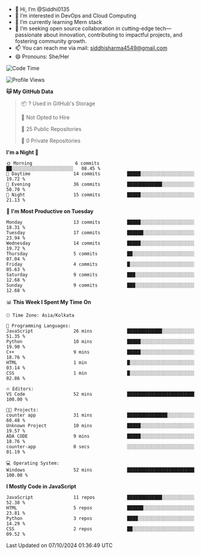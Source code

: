 - 👋 Hi, I’m @Siddhi0135
- 👀 I’m interested in DevOps and Cloud Computing
- 🌱 I’m currently learning Mern stack
- 💞️ I’m seeking open source collaboration in cutting-edge
     tech—passionate about innovation, contributing to impactful projects,
     and fostering community growth.
- 📫 You can reach me via mail: siddhisharma4549@gmail.com
- 😄 Pronouns: She/Her


<!--START_SECTION:waka-->
![Code Time](http://img.shields.io/badge/Code%20Time-16%20hrs%207%20mins-blue)

![Profile Views](http://img.shields.io/badge/Profile%20Views-0-blue)

**🐱 My GitHub Data** 

> 📦 ? Used in GitHub's Storage 
 > 
> 🚫 Not Opted to Hire
 > 
> 📜 25 Public Repositories 
 > 
> 🔑 0 Private Repositories 
 > 
**I'm a Night 🦉** 

```text
🌞 Morning                6 commits           ██░░░░░░░░░░░░░░░░░░░░░░░   08.45 % 
🌆 Daytime                14 commits          █████░░░░░░░░░░░░░░░░░░░░   19.72 % 
🌃 Evening                36 commits          █████████████░░░░░░░░░░░░   50.70 % 
🌙 Night                  15 commits          █████░░░░░░░░░░░░░░░░░░░░   21.13 % 
```
📅 **I'm Most Productive on Tuesday** 

```text
Monday                   13 commits          █████░░░░░░░░░░░░░░░░░░░░   18.31 % 
Tuesday                  17 commits          ██████░░░░░░░░░░░░░░░░░░░   23.94 % 
Wednesday                14 commits          █████░░░░░░░░░░░░░░░░░░░░   19.72 % 
Thursday                 5 commits           ██░░░░░░░░░░░░░░░░░░░░░░░   07.04 % 
Friday                   4 commits           █░░░░░░░░░░░░░░░░░░░░░░░░   05.63 % 
Saturday                 9 commits           ███░░░░░░░░░░░░░░░░░░░░░░   12.68 % 
Sunday                   9 commits           ███░░░░░░░░░░░░░░░░░░░░░░   12.68 % 
```


📊 **This Week I Spent My Time On** 

```text
🕑︎ Time Zone: Asia/Kolkata

💬 Programming Languages: 
JavaScript               26 mins             █████████████░░░░░░░░░░░░   51.35 % 
Python                   10 mins             █████░░░░░░░░░░░░░░░░░░░░   19.90 % 
C++                      9 mins              █████░░░░░░░░░░░░░░░░░░░░   18.76 % 
HTML                     1 min               █░░░░░░░░░░░░░░░░░░░░░░░░   03.14 % 
CSS                      1 min               █░░░░░░░░░░░░░░░░░░░░░░░░   02.86 % 

🔥 Editors: 
VS Code                  52 mins             █████████████████████████   100.00 % 

🐱‍💻 Projects: 
counter app              31 mins             ███████████████░░░░░░░░░░   60.48 % 
Unknown Project          10 mins             █████░░░░░░░░░░░░░░░░░░░░   19.57 % 
ADA CODE                 9 mins              █████░░░░░░░░░░░░░░░░░░░░   18.76 % 
counter-app              0 secs              ░░░░░░░░░░░░░░░░░░░░░░░░░   01.19 % 

💻 Operating System: 
Windows                  52 mins             █████████████████████████   100.00 % 
```

**I Mostly Code in JavaScript** 

```text
JavaScript               11 repos            █████████████░░░░░░░░░░░░   52.38 % 
HTML                     5 repos             ██████░░░░░░░░░░░░░░░░░░░   23.81 % 
Python                   3 repos             ████░░░░░░░░░░░░░░░░░░░░░   14.29 % 
CSS                      2 repos             ██░░░░░░░░░░░░░░░░░░░░░░░   09.52 % 
```




 Last Updated on 07/10/2024 01:36:49 UTC
<!--END_SECTION:waka-->

<!---
Siddhi0135/Siddhi0135 is a ✨ special ✨ repository because its `README.md` (this file) appears on your GitHub profile.
You can click the Preview link to take a look at your changes.
--->
